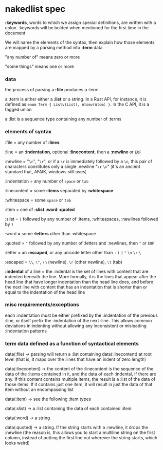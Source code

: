 # nakedlist spec

**:keywords**, words to which we assign special definitions, are written with a colon. :keywords will be bolded when mentioned for the first time in the document

We will name the elements of the syntax, then explain how those elements are mapped by a parsing method into **:term** data

"any number of" means zero or more

"some things" means one or more



### data

the process of parsing a **:file** produces a :term

a :term is either either a **:list** or a string. In a Rust API, for instance, it is defined as `enum Term { Listv(List), Atomv(Atom) }`. In the C API, it is a tagged union

a :list is a sequence type containing any number of :terms





### elements of syntax

:file = any number of **:lines**

:line = an **:indentation**, optional **:linecontent**, then a **:newline** or `EOF`

:newline = "`\n`", "`\r`", or if a `\r` is immediately followed by a `\n`, this pair of characters constitutes only a single :newline "`\r` `\n`" (it's an ancient standard that, AFAIK, windows still uses)

:indentation = any number of `space` or `tab`

:linecontent = some **:items** separated by **:whitespace**

:whitespace = some `space` or `tab`

:item = one of **:slist** **:word** **:quoted**



:slist = `(` followed by any number of :items, :whitespaces, :newlines followed by `)`

:word = some **:letters** other than :whitespace

:quoted = `"` followed by any number of :letters and :newlines, then `"` or `EOF`

:letter = an **:escaped**, or any unicode letter other than `:` `(` `)` `"` `\n` `\r` `\`

:escaped = `\\`, `\"`, `\n` (newline), `\r` (other newline), `\t` (tab)

**:indental** of a line = the :indental is the set of lines with content that are indented beneath the line. More formally, it is the lines that appear after the head line that have longer indentation than the head line does, and before the next line with content that has an indentation that is shorter than or equal to the indentation of the head line


### misc requirements/exceptions

each :indentation must be either prefixed by the :indentation of the previous :line, or itself prefix the :indentation of the next :line. This allows common deviations in indenting without allowing any inconsistent or misleading :indentation patterns



### term data defined as a function of syntactical elements

data(:file) → parsing will return a :list containing data(:linecontent) at root level (that is, it maps over the :lines that have an indent of zero length)

data(:linecontent) → the content of the :linecontent is the sequence of the data of the :items contained in it, and the data of each :indental, if there are any. If this content contains multiple items, the result is a :list of the data of those items. If it contains just one item, it will result in just the data of that item without an encompassing list

data(:item) → see the following :item types

data(:slist) → a :list containing the data of each contained :item

data(:word) → a string

data(:quoted) → a string. If the string starts with a :newline, it drops the :newline (the reason is, this allows you to start a multiline string on the first column, instead of putting the first line out wherever the string starts, which looks weird)
